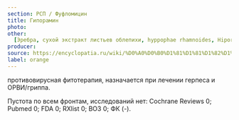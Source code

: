 ```yaml
---
section: РСП / Фуфломицин
title: Гипорамин
photo:
other:
  [Эребра, сухой экстракт листьев облепихи, hyppophae rhamnoides, Hiporhamin]
producer:
source: https://encyclopatia.ru/wiki/%D0%A0%D0%B0%D1%81%D1%81%D1%82%D1%80%D0%B5%D0%BB%D1%8C%D0%BD%D1%8B%D0%B9_%D1%81%D0%BF%D0%B8%D1%81%D0%BE%D0%BA_%D0%BF%D1%80%D0%B5%D0%BF%D0%B0%D1%80%D0%B0%D1%82%D0%BE%D0%B2
label: orange
---
```


противовирусная фитотерапия, назначается при лечении герпеса и ОРВИ/гриппа.

Пустота по всем фронтам, исследований нет: Cochrane Reviews 0; Pubmed 0; FDA 0; RXlist 0; ВОЗ 0; ФК (-).
